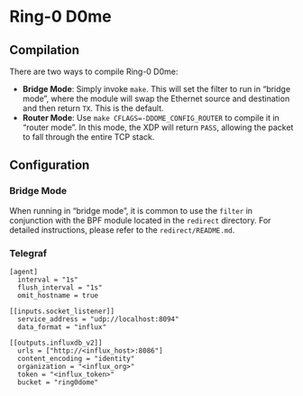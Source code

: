 # Ring-0 D0me

## Compilation

There are two ways to compile Ring-0 D0me:
- **Bridge Mode**: Simply invoke `make`. This will set the filter to run in “bridge mode”, where the module will swap the Ethernet source and destination and then return `TX`. This is the default. 
- **Router Mode**: Use `make CFLAGS=-DDOME_CONFIG_ROUTER` to compile it in “router mode”. In this mode, the XDP will return `PASS`, allowing the packet to fall through the entire TCP stack.


## Configuration

### Bridge Mode 

When running in “bridge mode”, it is common to use the `filter` in conjunction with the BPF module located in the `redirect` directory. For detailed instructions, please refer to the `redirect/README.md`.


### Telegraf

```
[agent]
  interval = "1s"
  flush_interval = "1s"
  omit_hostname = true

[[inputs.socket_listener]]
  service_address = "udp://localhost:8094"
  data_format = "influx"

[[outputs.influxdb_v2]]
  urls = ["http://<influx_host>:8086"]
  content_encoding = "identity"
  organization = "<influx_org>"
  token = "<influx_token>"
  bucket = "ring0dome"
```


